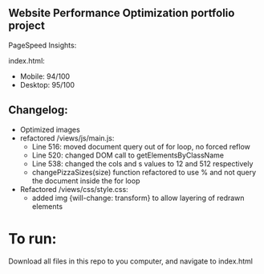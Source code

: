 ## Website Performance Optimization portfolio project

PageSpeed Insights:

index.html:
* Mobile: 94/100
* Desktop: 95/100

## Changelog:

* Optimized images
* refactored /views/js/main.js:
  * Line 516: moved document query out of for loop, no forced reflow
  * Line 520: changed DOM call to getElementsByClassName
  * Line 538: changed the cols and s values to 12 and 512 respectively
  * changePizzaSizes(size) function refactored to use % and not query the document inside the for loop
* Refactored /views/css/style.css:
  * added img {will-change: transform} to allow layering of redrawn elements

# To run:

Download all files in this repo to you computer, and navigate to index.html
